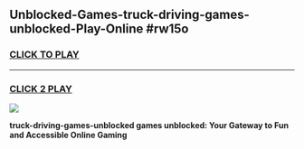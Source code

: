 
## Unblocked-Games-truck-driving-games-unblocked-Play-Online #rw15o
<h3>
<a href="https://news.freeplayer.one?title=truck-driving-games-unblocked&ref=3">CLICK TO PLAY</a></h3>
<hr>

<h3>
<a href="https://news.freeplayer.one?title=truck-driving-games-unblocked&ref=3">CLICK 2 PLAY</a>
  
</h3>

<a href="https://news.freeplayer.one?title=truck-driving-games-unblocked&ref=3"><img src="https://clearcache.store/games.png"></a>


**truck-driving-games-unblocked games unblocked: Your Gateway to Fun and Accessible Online Gaming**
